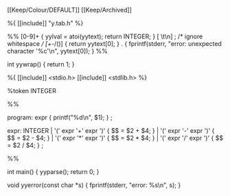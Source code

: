[[Keep/Colour/DEFAULT]] [[Keep/Archived]] 

%{
[[include]] "y.tab.h"
%}

%%
[0-9]+ { yylval = atoi(yytext); return INTEGER; }
[ \t\n] ; /* ignore whitespace */
[+-*/()] { return yytext[0]; }
. { fprintf(stderr, "error: unexpected character '%c'\n", yytext[0]); }
%%

int yywrap() {
    return 1;
}




%{
[[include]] <stdio.h>
[[include]] <stdlib.h>
%}

%token INTEGER

%%

program:
    expr { printf("%d\n", $1); }
;

expr:
    INTEGER
    | '(' expr '+' expr ')' { $$ = $2 + $4; }
    | '(' expr '-' expr ')' { $$ = $2 - $4; }
    | '(' expr '*' expr ')' { $$ = $2 * $4; }
    | '(' expr '/' expr ')' { $$ = $2 / $4; }
;

%%

int main() {
    yyparse();
    return 0;
}

void yyerror(const char *s) {
    fprintf(stderr, "error: %s\n", s);
}


